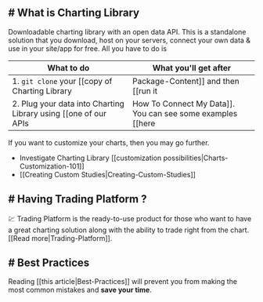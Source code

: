 ## # What is Charting Library
Downloadable charting library with an open data API. This is a standalone solution that you download,
host on your servers, connect your own data & use in your site/app for free. All you have to do is

| What to do | What you'll get after |
|---|---|
|1. `git clone` your [[copy of Charting Library|Package-Content]] and then [[run it|Running-Your-Charting-Library]]|A working example of our chart running on your host|
|2. Plug your data into Charting Library using [[one of our APIs|How To Connect My Data]]. You can see some examples [[here|How To Connect My Data#want-examples-]]|The complete and working charting tool with your own data|

If you want to customize your charts, then you may go further.

* Investigate Charting Library [[customization possibilities|Charts-Customization-101]]
* [[Creating Custom Studies|Creating-Custom-Studies]]

## # Having Trading Platform ?
:chart: Trading Platform is the ready-to-use product for those who want to have a great charting solution along with the ability to trade right from the chart. [[Read more|Trading-Platform]].

## # Best Practices
Reading [[this article|Best-Practices]] will prevent you from making the most common mistakes and **save your time**.